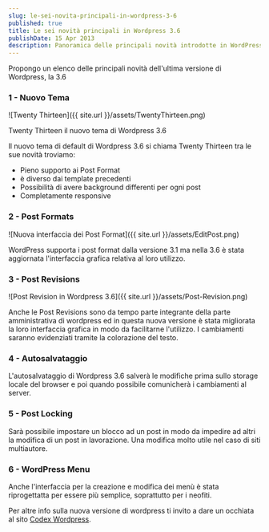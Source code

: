 ```yaml
---
slug: le-sei-novita-principali-in-wordpress-3-6
published: true
title: Le sei novità principali in Wordpress 3.6
publishDate: 15 Apr 2013
description: Panoramica delle principali novità introdotte in WordPress versione 3.6
---
```


Propongo un elenco delle principali novità dell'ultima versione di Wordpress, la 3.6

<!--more-->

### 1 - Nuovo Tema
![Twenty Thirteen]({{ site.url }}/assets/TwentyThirteen.png)

Twenty Thirteen il nuovo tema di Wordpress 3.6

Il nuovo tema di default di Wordpress 3.6 si chiama Twenty Thirteen tra le sue novità troviamo:
- Pieno supporto ai Post Format
- è diverso dai template precedenti
- Possibilità di avere background differenti per ogni post
- Completamente responsive

### 2 - Post Formats
![Nuova interfaccia dei Post Format]({{ site.url }}/assets/EditPost.png)

WordPress supporta i post format dalla versione 3.1 ma nella 3.6 è stata aggiornata l'interfaccia grafica relativa al loro utilizzo.

### 3 - Post Revisions
![Post Revision in Wordpress 3.6]({{ site.url }}/assets/Post-Revision.png)

Anche le Post Revisions sono da tempo parte integrante della parte amministrativa di wordpress ed in questa nuova versione è stata migliorata la loro interfaccia grafica in modo da facilitarne l'utilizzo. I cambiamenti saranno evidenziati tramite la colorazione del testo.

### 4 - Autosalvataggio
L'autosalvataggio di Wordpress 3.6 salverà le modifiche prima sullo storage locale del browser e poi quando possibile comunicherà i cambiamenti al server.

### 5 - Post Locking
Sarà possibile impostare un blocco ad un post in modo da impedire ad altri la modifica di un post in lavorazione. Una modifica molto utile nel caso di siti multiautore.

### 6 - WordPress Menu
Anche l'interfaccia per la creazione e modifica dei menù è stata riprogettatta per essere più semplice, soprattutto per i neofiti.

Per altre info sulla nuova versione di wordpress ti invito a dare un occhiata al sito [Codex Wordpress](http://codex.wordpress.org/Version_3.6).
